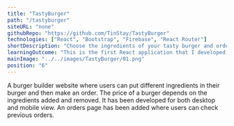 ```yaml
---
title: "TastyBurger"
path: "/tastyburger"
siteURL: "none"
githubRepo: "https://github.com/TinStay/TastyBurger"
technologies: ["React", "Bootstrap", "Firebase", "React Router"]
shortDescription: "Choose the ingredients of your tasty burger and order it."
learningOutcome: "This is the first React application that I developed and it was the foundation of my frontend development path. I learned about what the difference between stateful and stateless components is and how state and props worked in a single-page application. I gained basic experience in installing and using node packages which has been vital for my subsequent projects."
mainImage: "../../images/TastyBurger/01.png"
position: "6"
---
```

A burger builder website where users can put different ingredients in their burger and then make an order. The price of a burger depends on the ingredients added and removed. It has been developed for both desktop and mobile view. An orders page has been added where users can check previous orders. 